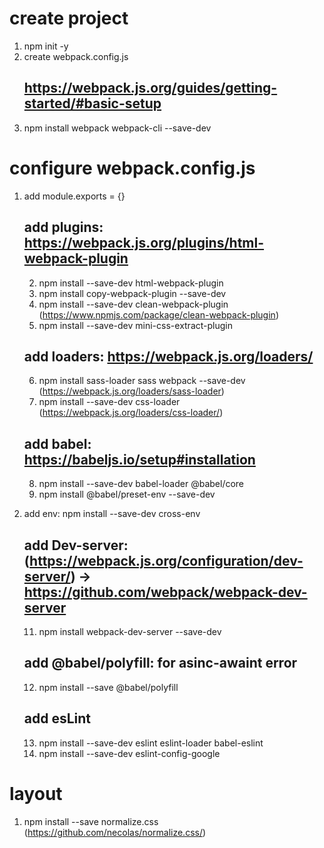 # create project
1. npm init -y
2. create webpack.config.js
    ## https://webpack.js.org/guides/getting-started/#basic-setup
3. npm install webpack webpack-cli --save-dev

# configure webpack.config.js
 1. add module.exports = {}

    ## add plugins: https://webpack.js.org/plugins/html-webpack-plugin
    2. npm install --save-dev html-webpack-plugin
    3. npm install copy-webpack-plugin --save-dev
    4. npm install --save-dev clean-webpack-plugin (https://www.npmjs.com/package/clean-webpack-plugin)
    5. npm install --save-dev mini-css-extract-plugin

    ## add loaders: https://webpack.js.org/loaders/
    6. npm install sass-loader sass webpack --save-dev (https://webpack.js.org/loaders/sass-loader)
    7. npm install --save-dev css-loader (https://webpack.js.org/loaders/css-loader/)

    ## add babel: https://babeljs.io/setup#installation
    8. npm install --save-dev babel-loader @babel/core
    9. npm install @babel/preset-env --save-dev
 
10. add env: npm install --save-dev cross-env
    
    ## add Dev-server: (https://webpack.js.org/configuration/dev-server/) -> https://github.com/webpack/webpack-dev-server 
    11. npm install webpack-dev-server --save-dev

    ## add @babel/polyfill: for asinc-awaint error
    12. npm install --save @babel/polyfill

    ## add esLint
    13. npm install --save-dev eslint eslint-loader babel-eslint 
    14. npm install --save-dev eslint-config-google

# layout 
1. npm install --save normalize.css (https://github.com/necolas/normalize.css/)
    
